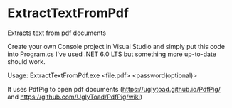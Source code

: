 # ExtractTextFromPdf
Extracts text from pdf documents

Create your own Console project in Visual Studio and simply put this code into Program.cs
I've used .NET 6.0 LTS but something more up-to-date should work.

Usage: ExtractTextFromPdf.exe <file.pdf> <password(optional)> 

It uses PdfPig to open pdf documents (https://uglytoad.github.io/PdfPig/ and https://github.com/UglyToad/PdfPig/wiki)
